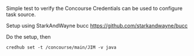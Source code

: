 Simple test to verify the Concourse Credentials can be used to configure
task source.


Setup using StarkAndWayne bucc https://github.com/starkandwayne/bucc


Do the setup, then
```
credhub set -t /concourse/main/JIM -v java
```
